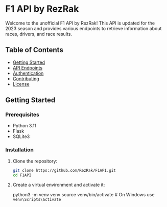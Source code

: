 # F1 API by RezRak

Welcome to the unofficial F1 API by RezRak! This API is updated for the 2023 season and provides various endpoints to retrieve information about races, drivers, and race results.

## Table of Contents

- [Getting Started](#getting-started)
- [API Endpoints](#api-endpoints)
- [Authentication](#authentication)
- [Contributing](#contributing)
- [License](#license)

## Getting Started

### Prerequisites

- Python 3.11
- Flask
- SQLite3

### Installation

1. Clone the repository:

   ```bash
   git clone https://github.com/RezRak/F1API.git
   cd F1API

2. Create a virtual environment and activate it:

      python3 -m venv venv
      source venv/bin/activate  # On Windows use `venv\Scripts\activate`




